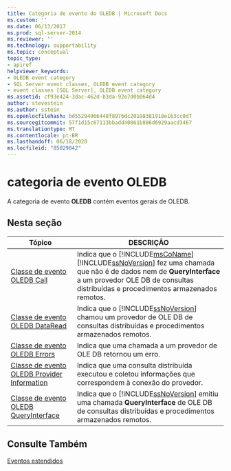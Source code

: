 ```yaml
---
title: Categoria de evento do OLEDB | Microsoft Docs
ms.custom: ''
ms.date: 06/13/2017
ms.prod: sql-server-2014
ms.reviewer: ''
ms.technology: supportability
ms.topic: conceptual
topic_type:
- apiref
helpviewer_keywords:
- OLEDB event category
- SQL Server event classes, OLEDB event category
- event classes [SQL Server], OLEDB event category
ms.assetid: cf93e424-3dac-462d-b3da-92e7d0b064d4
author: stevestein
ms.author: sstein
ms.openlocfilehash: bd55294966448f8976dc20198381918e163cc0d7
ms.sourcegitcommit: 57f1d15c67113bbadd40861b886d6929aacd3467
ms.translationtype: MT
ms.contentlocale: pt-BR
ms.lasthandoff: 06/18/2020
ms.locfileid: "85029042"
---
```

# <a name="oledb-event-category"></a>categoria de evento OLEDB
  A categoria de evento **OLEDB** contém eventos gerais de OLEDB.  
  
## <a name="in-this-section"></a>Nesta seção  
  
|Tópico|DESCRIÇÃO|  
|-----------|-----------------|  
|[Classe de evento OLEDB Call](oledb-call-event-class.md)|Indica que o [!INCLUDE[msCoName](../../includes/msconame-md.md)] [!INCLUDE[ssNoVersion](../../includes/ssnoversion-md.md)] fez uma chamada que não é de dados nem de **QueryInterface** a um provedor OLE DB de consultas distribuídas e procedimentos armazenados remotos.|  
|[Classe de evento OLEDB DataRead](oledb-dataread-event-class.md)|Indica que o [!INCLUDE[ssNoVersion](../../includes/ssnoversion-md.md)] chamou um provedor de OLE DB de consultas distribuídas e procedimentos armazenados remotos.|  
|[Classe de evento OLEDB Errors](oledb-errors-event-class.md)|Indica que uma chamada a um provedor de OLE DB retornou um erro.|  
|[Classe de evento OLEDB Provider Information](oledb-provider-information-event-class.md)|Indica que uma consulta distribuída executou e coletou informações que correspondem à conexão do provedor.|  
|[Classe de evento OLEDB QueryInterface](oledb-queryinterface-event-class.md)|Indica que o [!INCLUDE[ssNoVersion](../../includes/ssnoversion-md.md)] emitiu uma chamada **QueryInterface** de OLE DB de consultas distribuídas e procedimentos armazenados remotos.|  
  
## <a name="see-also"></a>Consulte Também  
 [Eventos estendidos](../extended-events/extended-events.md)  
  
  
